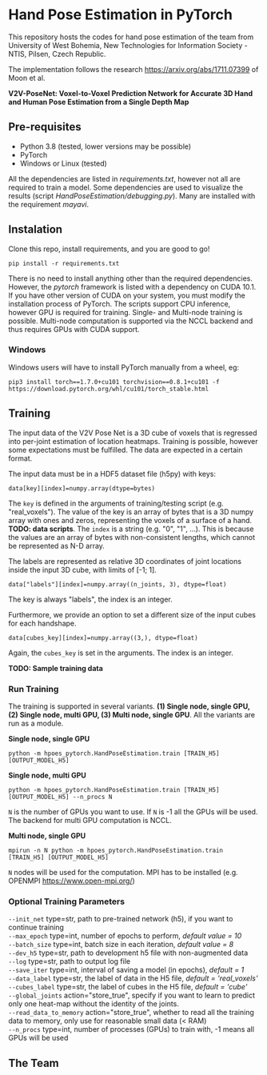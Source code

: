 
# Hand Pose Estimation in PyTorch

This repository hosts the codes for hand pose estimation of the team from University of West Bohemia,
New Technologies for Information Society - NTIS, Pilsen, Czech Republic.

The implementation follows the research https://arxiv.org/abs/1711.07399 of Moon et al.

**V2V-PoseNet: Voxel-to-Voxel Prediction Network for Accurate 3D Hand and Human Pose Estimation from a Single Depth Map**

## Pre-requisites

- Python 3.8 (tested, lower versions may be possible)
- PyTorch
- Windows or Linux (tested)

All the dependencies are listed in *requirements.txt*, however not all are required to train a model.
Some dependencies are used to visualize the results (script *HandPoseEstimation/debugging.py*). Many
are installed with the requirement *mayavi*. 

## Instalation

Clone this repo, install requirements, and you are good to go!

`pip install -r requirements.txt`

There is no need to install anything other than the required dependencies.
However, the *pytorch* framework is listed with a dependency on CUDA 10.1.
If you have other version of CUDA on your system, you must modify the installation process of PyTorch.
The scripts support CPU inference, however GPU is required for training.
Single- and Multi-node training is possible. Multi-node computation is supported via the NCCL backend
and thus requires GPUs with CUDA support. 

### Windows

Windows users will have to install PyTorch manually from a wheel, eg:

`pip3 install torch==1.7.0+cu101 torchvision==0.8.1+cu101 -f https://download.pytorch.org/whl/cu101/torch_stable.html`

## Training

The input data of the V2V Pose Net is a 3D cube of voxels that is regressed into per-joint estimation of location
heatmaps. Training is possible, however some expectations must be fulfilled. The data are expected in a certain format.

The input data must be in a HDF5 dataset file (h5py) with keys:

`data[key][index]=numpy.array(dtype=bytes)`

The `key` is defined in the arguments of training/testing script (e.g. "real_voxels"). The value of the key 
is an array of bytes that is a 3D numpy array with ones and zeros, representing the voxels of a surface of a
hand. **TODO: data scripts**. The `index` is a string (e.g. "0", "1", ...). This is because the values are an
array of bytes with non-consistent lengths, which cannot be represented as N-D array.

The labels are represented as relative 3D coordinates of joint locations inside the input 3D cube, 
with limits of [-1; 1].

`data["labels"][index]=numpy.array((n_joints, 3), dtype=float)`

The key is always "labels", the index is an integer.

Furthermore, we provide an option to set a different size of the input cubes for each handshape.

`data[cubes_key][index]=numpy.array((3,), dtype=float)`

Again, the `cubes_key` is set in the arguments. The index is an integer.

**TODO: Sample training data**

### Run Training

The training is supported in several variants. **(1) Single node, single GPU, (2) Single node, multi GPU, (3)
Multi node, single GPU**. All the variants are run as a module.

**Single node, single GPU**

`python -m hpoes_pytorch.HandPoseEstimation.train [TRAIN_H5] [OUTPUT_MODEL_H5]`

**Single node, multi GPU**

`python -m hpoes_pytorch.HandPoseEstimation.train [TRAIN_H5] [OUTPUT_MODEL_H5] --n_procs N`

`N` is the number of GPUs you want to use. If `N` is -1 all the GPUs will be used. The backend for multi GPU computation is NCCL.

**Multi node, single GPU**

`mpirun -n N python -m hpoes_pytorch.HandPoseEstimation.train [TRAIN_H5] [OUTPUT_MODEL_H5]`

`N` nodes will be used for the computation. MPI has to be installed (e.g. OPENMPI https://www.open-mpi.org/)

### Optional Training Parameters

`--init_net` type=str, path to pre-trained network (h5), if you want to continue training \
`--max_epoch` type=int, number of epochs to perform, *default value = 10* \
`--batch_size` type=int, batch size in each iteration, *default value = 8* \
`--dev_h5` type=str, path to development h5 file with non-augmented data \
`--log` type=str, path to output log file \
`--save_iter` type=int, interval of saving a model (in epochs), *default = 1* \
`--data_label` type=str, the label of data in the H5 file, *default = 'real_voxels'* \
`--cubes_label` type=str, the label of cubes in the H5 file, *default = 'cube'* \
`--global_joints` action="store_true", specify if you want to learn to predict only one heat-map without
the identity of the joints. \
`--read_data_to_memory` action="store_true", whether to read all the training data to memory, only use for reasonable
small data (< RAM) \
`--n_procs` type=int, number of processes (GPUs) to train with, -1 means all GPUs will be used

## The Team